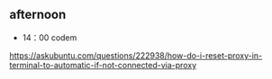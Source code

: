 ## afternoon
- 14：00 codem

https://askubuntu.com/questions/222938/how-do-i-reset-proxy-in-terminal-to-automatic-if-not-connected-via-proxy